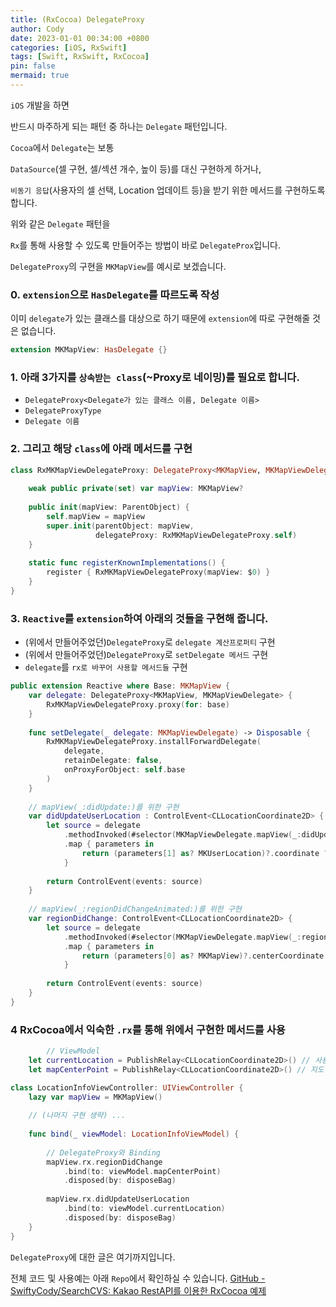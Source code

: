 ```yaml
---
title: (RxCocoa) DelegateProxy
author: Cody
date: 2023-01-01 00:34:00 +0800
categories: [iOS, RxSwift]
tags: [Swift, RxSwift, RxCocoa]
pin: false
mermaid: true
---
```


`iOS` 개발을 하면

반드시 마주하게 되는 패턴 중 하나는 `Delegate` 패턴입니다.

`Cocoa`에서 `Delegate`는 보통

`DataSource`(셀 구현, 셀/섹션 개수, 높이 등)를 대신 구현하게 하거나,

`비동기 응답`(사용자의 셀 선택, Location 업데이트 등)을 받기 위한 메서드를 구현하도록 합니다.

위와 같은 `Delegate` 패턴을

`Rx`를 통해 사용할 수 있도록 만들어주는 방법이 바로 `DelegateProx`입니다.

`DelegateProxy`의 구현을 `MKMapView`를 예시로 보겠습니다.

### 0. `extension`으로 `HasDelegate`를 따르도록 작성
이미 `delegate`가 있는 클래스를 대상으로 하기 때문에 `extension`에 따로 구현해줄 것은 없습니다.

```swift
extension MKMapView: HasDelegate {}
```

### 1. 아래 3가지를 `상속받는 class`(~Proxy로 네이밍)를 필요로 합니다.
- `DelegateProxy<Delegate가 있는 클래스 이름, Delegate 이름>`
- `DelegateProxyType`
- `Delegate 이름`

### 2. 그리고 해당 `class`에 아래 메서드를 구현

```swift
class RxMKMapViewDelegateProxy: DelegateProxy<MKMapView, MKMapViewDelegate>, DelegateProxyType, MKMapViewDelegate {
    
    weak public private(set) var mapView: MKMapView?
    
    public init(mapView: ParentObject) {
        self.mapView = mapView
        super.init(parentObject: mapView,
                   delegateProxy: RxMKMapViewDelegateProxy.self)
    }
    
    static func registerKnownImplementations() {
        register { RxMKMapViewDelegateProxy(mapView: $0) }
    }
}
```

### 3. `Reactive`를 `extension`하여 아래의 것들을 구현해 줍니다.

- (위에서 만들어주었던)`DelegateProxy`로 `delegate 계산프로퍼티` 구현
- (위에서 만들어주었던)`DelegateProxy`로 `setDelegate 메서드` 구현
- `delegate`를 `rx로 바꾸어 사용할 메서드들` 구현

```swift
public extension Reactive where Base: MKMapView {
    var delegate: DelegateProxy<MKMapView, MKMapViewDelegate> {
        RxMKMapViewDelegateProxy.proxy(for: base)
    }
    
    func setDelegate(_ delegate: MKMapViewDelegate) -> Disposable {
        RxMKMapViewDelegateProxy.installForwardDelegate(
            delegate,
            retainDelegate: false,
            onProxyForObject: self.base
        )
    }
    
    // mapView(_:didUpdate:)를 위한 구현
    var didUpdateUserLocation : ControlEvent<CLLocationCoordinate2D> {
        let source = delegate
            .methodInvoked(#selector(MKMapViewDelegate.mapView(_:didUpdate:)))
            .map { parameters in
                return (parameters[1] as? MKUserLocation)?.coordinate ?? CLLocationCoordinate2D()
            }
        
        return ControlEvent(events: source)
    }
    
    // mapView(_:regionDidChangeAnimated:)를 위한 구현
    var regionDidChange: ControlEvent<CLLocationCoordinate2D> {
        let source = delegate
            .methodInvoked(#selector(MKMapViewDelegate.mapView(_:regionDidChangeAnimated:)))
            .map { parameters in
                return (parameters[0] as? MKMapView)?.centerCoordinate ?? CLLocationCoordinate2D()
            }
        
        return ControlEvent(events: source)
    }
}
```
### 4 RxCocoa에서 익숙한 `.rx`를 통해 위에서 구현한 메서드를 사용

```swift
		// ViewModel
    let currentLocation = PublishRelay<CLLocationCoordinate2D>() // 사용자 위치
    let mapCenterPoint = PublishRelay<CLLocationCoordinate2D>() // 지도 중심
```

```swift
class LocationInfoViewController: UIViewController {
    lazy var mapView = MKMapView()
    
    // (나머지 구현 생략) ...
    
    func bind(_ viewModel: LocationInfoViewModel) {
    
        // DelegateProxy와 Binding
        mapView.rx.regionDidChange
            .bind(to: viewModel.mapCenterPoint)
            .disposed(by: disposeBag)
        
        mapView.rx.didUpdateUserLocation
            .bind(to: viewModel.currentLocation)
            .disposed(by: disposeBag)
    }
}
```

`DelegateProxy`에 대한 글은 여기까지입니다.

전체 코드 및 사용예는 아래 `Repo`에서 확인하실 수 있습니다.
[GitHub - SwiftyCody/SearchCVS: Kakao RestAPI를 이용한 RxCocoa 예제](https://github.com/SwiftyCody/SearchCVS)